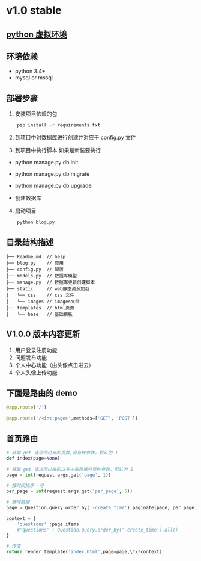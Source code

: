 # v1.0 stable

## [python 虚拟环境](https://www.jianshu.com/p/08c657bd34f1)

## 环境依赖

- python 3.4+
- mysql or mssql

## 部署步骤

1. 安装项目依赖的包

```bash
    pip install -r requirements.txt
```

2. 到项目中对数据库进行创建并对应于 config.py 文件

3. 到项目中执行脚本 如果是新装要执行

- python manage.py db init

- python manage.py db migrate

- python manage.py db upgrade

- 创建数据库

4. 启动项目

```bash
    python blog.py
```

## 目录结构描述

```
├── Readme.md  // help
├── blog.py    // 应用
├── config.py  // 配置
├── models.py  // 数据库模型
├── manage.py  // 数据库更新创建脚本
├── static     // web静态资源加载
│   └── css    // css 文件
│   └── images // images文件
├── templates  // html页面
│   └── base   // 基础模板
```

## V1.0.0 版本内容更新

1. 用户登录注册功能
2. 问题发布功能
3. 个人中心功能（由头像点击进去）
4. 个人头像上传功能


## 下面是路由的 demo

```py
@app.route('/')

@app.route('/<int:page>',methods=['GET', 'POST'])
```

## 首页路由

```py
# 获取 get 请求传过来的页数,没有传参数，默认为 1
def index(page=None)

# 获取 get 请求传过来的以多少条数据分页的参数，默认为 5
page = int(request.args.get('page', 1))

# 按时间排序 -号
per_page = int(request.args.get('per_page', 5))

# 获得数据
page = Question.query.order_by('-create_time').paginate(page, per_page, error_out=False) # print(page)

context = {
    'questions' :page.items
    #'questions' : Question.query.order_by('-create_time').all()
}

# 传值
return render_template('index.html',page=page,\*\*context)
```
